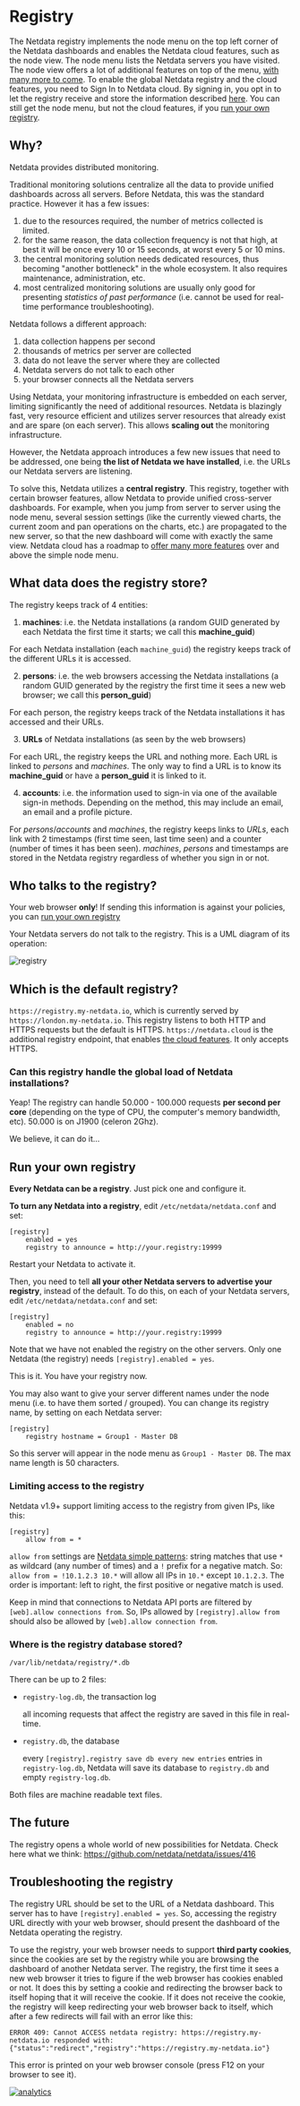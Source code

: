 # Registry

The Netdata registry implements the node menu on the top left corner of the Netdata dashboards and enables the Netdata cloud features, such as the node view.
The node menu lists the Netdata servers you have visited. The node view offers a lot of additional features on top of the menu, 
[with many more to come](https://blog.netdata.cloud/posts/netdata-cloud-announcement/). 
To enable the global Netdata registry and the cloud features, you need to Sign In to Netdata cloud. By signing in, you opt in to let the registry receive and store 
the information described [here](#what-data-does-the-registry-store). 
You can still get the node menu, but not the cloud features, if you [run your own registry](#run-your-own-registry).

## Why?

Netdata provides distributed monitoring.

Traditional monitoring solutions centralize all the data to provide unified dashboards across all servers. Before Netdata, this was the standard practice. However it has a few issues:

1. due to the resources required, the number of metrics collected is limited.
1. for the same reason, the data collection frequency is not that high, at best it will be once every 10 or 15 seconds, at worst every 5 or 10 mins.
1. the central monitoring solution needs dedicated resources, thus becoming "another bottleneck" in the whole ecosystem. It also requires maintenance, administration, etc.
1. most centralized monitoring solutions are usually only good for presenting *statistics of past performance* (i.e. cannot be used for real-time performance troubleshooting).

Netdata follows a different approach:

1. data collection happens per second
1. thousands of metrics per server are collected
1. data do not leave the server where they are collected
1. Netdata servers do not talk to each other
1. your browser connects all the Netdata servers

Using Netdata, your monitoring infrastructure is embedded on each server, limiting significantly the need of additional resources. Netdata is blazingly fast, very resource efficient and utilizes server resources that already exist and are spare (on each server). This allows **scaling out** the monitoring infrastructure.

However, the Netdata approach introduces a few new issues that need to be addressed, one being **the list of Netdata we have installed**, i.e. the URLs our Netdata servers are listening.

To solve this, Netdata utilizes a **central registry**. This registry, together with certain browser features, allow Netdata to provide unified cross-server dashboards. 
For example, when you jump from server to server using the node menu, several session settings (like the currently viewed charts, the current zoom and pan operations on the charts, etc.) are propagated to the new server, so that the new dashboard will come with exactly the same view.
Netdata cloud has a roadmap to [offer many more features](https://blog.netdata.cloud/posts/netdata-cloud-announcement/) over and above the simple node menu.

## What data does the registry store?

The registry keeps track of 4 entities:

1. **machines**: i.e. the Netdata installations (a random GUID generated by each Netdata the first time it starts; we call this **machine_guid**)

  For each Netdata installation (each `machine_guid`) the registry keeps track of the different URLs it is accessed.

2. **persons**: i.e. the web browsers accessing the Netdata installations (a random GUID generated by the registry the first time it sees a new web browser; we call this **person_guid**)

  For each person, the registry keeps track of the Netdata installations it has accessed and their URLs. 

3. **URLs** of Netdata installations (as seen by the web browsers)

  For each URL, the registry keeps the URL and nothing more. Each URL is linked to *persons* and *machines*. The only way to find a URL is to know its **machine_guid** or have a **person_guid** it is linked to it.

4. **accounts**: i.e. the information used to sign-in via one of the available sign-in methods. Depending on the method, this may include an email, an email and a profile picture.

For *persons*/*accounts* and *machines*, the registry keeps links to *URLs*, each link with 2 timestamps (first time seen, last time seen) and a counter (number of times it has been seen).
*machines*, *persons* and timestamps are stored in the Netdata registry regardless of whether you sign in or not. 

## Who talks to the registry?

Your web browser **only**! If sending this information is against your policies, you can [run your own registry](#run-your-own-registry)

Your Netdata servers do not talk to the registry. This is a UML diagram of its operation:

![registry](https://cloud.githubusercontent.com/assets/2662304/19448565/11a70632-94ab-11e6-9d80-f410b4acb797.png)


## Which is the default registry?

`https://registry.my-netdata.io`, which is currently served by `https://london.my-netdata.io`. This registry listens to both HTTP and HTTPS requests but the default is HTTPS.
`https://netdata.cloud` is the additional registry endpoint, that enables [the cloud features](https://blog.netdata.cloud/posts/netdata-cloud-announcement/). It only accepts HTTPS.

### Can this registry handle the global load of Netdata installations?

Yeap! The registry can handle 50.000 - 100.000 requests **per second per core** (depending on the type of CPU, the computer's memory bandwidth, etc). 50.000 is on J1900 (celeron 2Ghz).

We believe, it can do it...

## Run your own registry

**Every Netdata can be a registry**. Just pick one and configure it.

**To turn any Netdata into a registry**, edit `/etc/netdata/netdata.conf` and set:

```
[registry]
    enabled = yes
    registry to announce = http://your.registry:19999
```

Restart your Netdata to activate it.

Then, you need to tell **all your other Netdata servers to advertise your registry**, instead of the default. To do this, on each of your Netdata servers, edit `/etc/netdata/netdata.conf` and set:

```
[registry]
    enabled = no
    registry to announce = http://your.registry:19999
```

Note that we have not enabled the registry on the other servers. Only one Netdata (the registry) needs `[registry].enabled = yes`.

This is it. You have your registry now.

You may also want to give your server different names under the node menu (i.e. to have them sorted / grouped). You can change its registry name, by setting on each Netdata server:

```
[registry]
    registry hostname = Group1 - Master DB
```

So this server will appear in the node menu as `Group1 - Master DB`. The max name length is 50 characters.

### Limiting access to the registry

Netdata v1.9+ support limiting access to the registry from given IPs, like this:
```
[registry]
    allow from = *
```

`allow from` settings are [Netdata simple patterns](../libnetdata/simple_pattern/): string matches that use `*` as wildcard (any number of times) and a `!` prefix for a negative match. So: `allow from = !10.1.2.3 10.*` will allow all IPs in `10.*` except `10.1.2.3`. The order is important: left to right, the first positive or negative match is used.

Keep in mind that connections to Netdata API ports are filtered by `[web].allow connections from`. So, IPs allowed by `[registry].allow from` should also be allowed by `[web].allow connection from`.

### Where is the registry database stored?

`/var/lib/netdata/registry/*.db`

There can be up to 2 files:

- `registry-log.db`, the transaction log

    all incoming requests that affect the registry are saved in this file in real-time.

- `registry.db`, the database

    every `[registry].registry save db every new entries` entries in `registry-log.db`, Netdata will save its database to `registry.db` and empty `registry-log.db`.

Both files are machine readable text files.

## The future

The registry opens a whole world of new possibilities for Netdata. Check here what we think: https://github.com/netdata/netdata/issues/416

## Troubleshooting the registry

The registry URL should be set to the URL of a Netdata dashboard. This server has to have `[registry].enabled = yes`. So, accessing the registry URL directly with your web browser, should present the dashboard of the Netdata operating the registry.

To use the registry, your web browser needs to support **third party cookies**, since the cookies are set by the registry while you are browsing the dashboard of another Netdata server. The registry, the first time it sees a new web browser it tries to figure if the web browser has cookies enabled or not. It does this by setting a cookie and redirecting the browser back to itself hoping that it will receive the cookie. If it does not receive the cookie, the registry will keep redirecting your web browser back to itself, which after a few redirects will fail with an error like this:

```
ERROR 409: Cannot ACCESS netdata registry: https://registry.my-netdata.io responded with: {"status":"redirect","registry":"https://registry.my-netdata.io"}
```

This error is printed on your web browser console (press F12 on your browser to see it).

[![analytics](https://www.google-analytics.com/collect?v=1&aip=1&t=pageview&_s=1&ds=github&dr=https%3A%2F%2Fgithub.com%2Fnetdata%2Fnetdata&dl=https%3A%2F%2Fmy-netdata.io%2Fgithub%2Fregistry%2FREADME&_u=MAC~&cid=5792dfd7-8dc4-476b-af31-da2fdb9f93d2&tid=UA-64295674-3)]()

